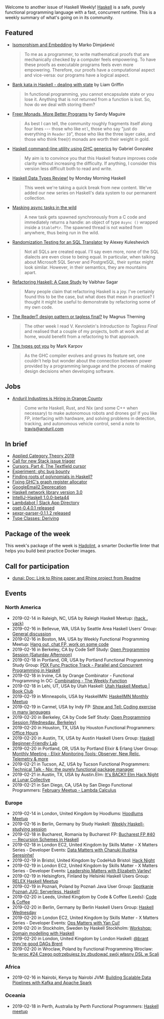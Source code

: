 <!-- 2019-02-14 unpublished -->

Welcome to another issue of Haskell Weekly!
[Haskell](https://www.haskell.org) is a safe, purely functional programming language with a fast, concurrent runtime.
This is a weekly summary of what's going on in its community.

## Featured

-   [Isomorphism and Embedding](https://dimjasevic.net/marko/2019/02/09/isomorphism-and-embedding/) by Marko Dimjašević

    > To me as a programmer, to write mathematical proofs that are mechanically checked by a computer feels empowering. To have these proofs as executable programs feels even more empowering. Therefore, our proofs have a computational aspect and vice-versa: our programs have a logical aspect.

-   [Bank kata in Haskell - dealing with state](https://codurance.com/2019/02/11/bank-kata-in-haskell-state/) by Liam Griffin

    > In functional programming, you cannot encapsulate state or you lose it. Anything that is not returned from a function is lost. So, how do we deal with storing them?

-   [Freer Monads, More Better Programs](https://reasonablypolymorphic.com/blog/freer-monads/) by Sandy Maguire

    > As best I can tell, the community roughly fragments itself along four lines --- those who like `mtl`, those who say "just do everything in `Reader` `IO`", those who like the three layer cake, and those who think free(r) monads are worth their weight in gold.

-   [Haskell command-line utility using GHC generics](http://www.haskellforall.com/2019/02/haskell-command-line-utility-using-ghc.html) by Gabriel Gonzalez

    > My aim is to convince you that this Haskell feature improves code clarity without increasing the difficulty. If anything, I consider this version less difficult both to read and write.

-   [Haskell Data Types Review!](https://mmhaskell.com/blog/2019/2/11/haskell-data-types-review) by Monday Morning Haskell

    > This week we're taking a quick break from new content. We've added our new series on Haskell's data system to our permanent collection.

-   [Masking async tasks in the wild](https://lin-techdet.blogspot.com/2019/02/masking-async-tasks-in-wild.html)

    > A new task gets spawned synchronously from a C code and immediately returns a handle: an object of type `Async ()` wrapped inside a `StablePtr`. The spawned thread is not waited from anywhere, thus being run in the wild.

-   [Randomization Testing for an SQL Translator](https://www.fpcomplete.com/blog/randomization-testing-for-an-sql-translator) by Alexey Kuleshevich

    > Not all SQLs are created equal. I'll say even more, none of the SQL dialects are even close to being equal. In particular, when talking about Microsoft SQL Server and PostgreSQL, their syntax might look similar. However, in their semantics, they are mountains apart.

-   [Refactoring Haskell: A Case Study](https://vaibhavsagar.com/blog/2019/02/12/refactoring-haskell/index.html) by Vaibhav Sagar

    > Many people claim that refactoring Haskell is a joy. I've certainly found this to be the case, but what does that mean in practice? I thought it might be useful to demonstrate by refactoring some of my own code.

-   [The ReaderT design pattern or tagless final?](https://magnus.therning.org/posts/2019-02-02-000-the-readert-design-pattern-or-tagless-final-.html) by Magnus Therning

    > The other week I read V. Kevroletin's *Introduction to Tagless Final* and realised that a couple of my projects, both at work and at home, would benefit from a refactoring to that approach.

-   [The types got you](https://www.tweag.io/posts/2019-02-13-types-got-you.html) by Mark Karpov

    > As the GHC compiler evolves and grows its feature set, one couldn't help but wonder about the connection between power provided by a programming language and the process of making design decisions when developing software.

## Jobs

-   [Anduril Industires is Hiring in Orange County](https://www.anduril.com/)
    > Come write Haskell, Rust, and Nix (and some C++ when necessary) to make autonomous robots and drones go! If you
    > like FP, interfacing with hardware, and solving problems in detection, tracking, and autonomous vehicle control,
    > send a note to <travis@anduril.com>

## In brief

-   [Applied Category Theory 2019](https://johncarlosbaez.wordpress.com/2019/02/07/applied-category-theory-2019-2/)
-   [Call for new Stack issue triager](https://www.snoyman.com/blog/2019/02/call-for-new-issue-triager)
-   [Cursors, Part 4: The Textfield cursor](https://cs-syd.eu/posts/2019-02-14-cursors-textfield)
-   [Experiment: ghc bug bounty](https://np.reddit.com/r/haskell/comments/apavqf/experiment_ghc_bug_bounty/)
-   [Finding roots of polynomials in Haskell?](https://byorgey.wordpress.com/2019/02/13/finding-roots-of-polynomials-in-haskell/)
-   [Fixing GHC's graph register allocator](https://andreaspk.github.io/posts/2019-02-10-Fixing%20the%20the%20graph%20register%20allocator.html)
-   [GoogleEmail2 Deprecation](https://pbrisbin.com/posts/googleemail2_deprecation/)
-   [Haskell network library version 3.0](https://kazu-yamamoto.hatenablog.jp/entry/2019/02/08/162027)
-   [IntelliJ-Haskell 1.0.0-beta44](https://plugins.jetbrains.com/plugin/8258-intellij-haskell)
-   [Lambdabot | Slack App Directory](https://slack.com/apps/ABZ6Y0XM4-lambdabot)
-   [oset-0.4.0.1 released](https://blog.rcook.org/blog/2019/01-oset-0.4.0.1/)
-   [sexpr-parser-0.1.1.2 released](https://blog.rcook.org/blog/2019/02-sexpr-parser-0.1.1.2/)
-   [Type Classes: Deriving](https://typeclasses.com/news/2019-02-deriving-via)

## Package of the week

This week's package of the week is [Hadolint](https://github.com/hadolint/hadolint/tree/475ad73d333dee3d68410ceafb2a936ff2a79ba8),
a smarter Dockerfile linter that helps you build best practice Docker images.

## Call for participation

-   [dunai: Doc: Link to Rhine paper and Rhine project from Readme](https://github.com/ivanperez-keera/dunai/issues/133)

## Events

### North America

- 2019-02-14 in Raleigh, NC, USA by Raleigh Haskell Meetup: [(hack . yack)](https://www.meetup.com/Raleigh-Haskell-Meetup/events/nsfsnqyzdbsb/)
- 2019-02-16 in Bellevue, WA, USA by Seattle Area Haskell Users' Group: [General discussion](https://www.meetup.com/SEAHUG/events/htlvcpyzdbvb/)
- 2019-02-16 in Boston, MA, USA by Weekly Functional Programming Meetup: [Hang out, chat FP, work on some code](https://www.meetup.com/Weekly-Functional-Programming-Meetup/events/vdlnqpyzdbvb/)
- 2019-02-16 in Berkeley, CA by Code Self Study: [Open Programming Session (Saturday Afternoon)](https://www.meetup.com/codeselfstudy/events/dkwpzpyzdbvb/)
- 2019-02-18 in Portland, OR, USA by Portland Functional Programming Study Group: [PDX Func Practice Track - Parallel and Concurrent Programming in Haskell](https://www.meetup.com/Portland-Functional-Programming-Study-Group/events/qjbbjqyzdbxb/)
- 2019-02-18 in Irvine, CA by Orange Combinator - Functional Programming In OC: [Combinating - The Weekly Function](https://www.meetup.com/orange-combinator/events/lxvjrpyzdbxb/)
- 2019-02-18 in Lehi, UT, USA by Utah Haskell: [Utah Haskell Meetup | Book Club](https://www.meetup.com/utah-haskell/events/fmdsrqyzdbxb/)
- 2019-02-19 in Minneapolis, USA by HaskellMN: [HaskellMN Monthly Meetup](https://www.meetup.com/HaskellMN/events/ndtxfpyzdbzb/)
- 2019-02-19 in Carmel, USA by Indy FP: [Show and Tell: Coding exercise in many languages](https://www.meetup.com/Indy-FP/events/258128927/)
- 2019-02-20 in Berkeley, CA by Code Self Study: [Open Programming Session (Wednesday, Berkeley)](https://www.meetup.com/codeselfstudy/events/tzgvnqyzdbbc/)
- 2019-02-20 in Houston, TX, USA by Houston Functional Programmers: [Office Hours](https://www.meetup.com/Houston-Functional-Programmers/events/znbbqqyzdbbc/)
- 2019-02-20 in Austin, TX, USA by Austin Haskell Users Group: [Haskell Beginner-Friendly Lab](https://www.meetup.com/ATX-Haskell/events/brldppyzdbbc/)
- 2019-02-20 in Portland, OR, USA by Portland Elixir & Erlang User Group: [Monthly Meeting - Elixir Monitoring Tools: Observer, New Relic, Telemetry & more](https://www.meetup.com/Portland-Erlang-Elixir-User-Group/events/twrgnqyzdbbc/)
- 2019-02-21 in Tucson, AZ, USA by Tucson Functional Programmers: [Technical Talk - Nix: the purely functional package manager](https://www.meetup.com/Tucson-Functional-Programmers/events/258744172/)
- 2019-02-21 in Austin, TX, USA by Austin.Elm: [It's BACK!! Elm Hack Night at Lunar Collective](https://www.meetup.com/Austin-Elm/events/258506235/)
- 2019-02-21 in San Diego, CA, USA by San Diego Functional Programmers: [February Meetup - Lambda Calculus](https://www.meetup.com/San-Diego-Functional-Programmers/events/258627177/)

### Europe

- 2019-02-14 in London, United Kingdom by Hoodlums: [Hoodlums Meetup](https://www.meetup.com/hoodlums/events/hrbdtnyzdbsb/)
- 2019-02-16 in Berlin, Germany by Study Haskell: [Weekly Haskell-studying session](https://www.meetup.com/Study-Haskell/events/gwtsqqyzdbvb/)
- 2019-02-18 in Bucharest, Romania by Bucharest FP: [Bucharest FP #40 — Recursion Schemes in Haskell](https://www.meetup.com/bucharestfp/events/258696187/)
- 2019-02-18 in London EC2, United Kingdom by Skills Matter - X Matters Series - Developer Events: [Data Matters with Chanuki Illushka Seresinhe!](https://www.meetup.com/skillsmatter/events/258323591/)
- 2019-02-19 in Bristol, United Kingdom by CodeHub Bristol: [Hack Night](https://www.meetup.com/CodeHub-Bristol/events/bpjgrqyzdbzb/)
- 2019-02-19 in London EC2, United Kingdom by Skills Matter - X Matters Series - Developer Events: [Leadership Matters with Elizabeth Varley!](https://www.meetup.com/skillsmatter/events/258494361/)
- 2019-02-19 in Helsingfors, Finland by Helsinki Haskell Users Group: [RELEX Haskell Meetup](https://www.meetup.com/Helsinki-Haskell-Users-Group/events/257983250/)
- 2019-02-19 in Poznań, Poland by Poznań Java User Group: [Spotkanie Poznań JUG: Serverless, Haskell!](https://www.meetup.com/Poznan-Java-User-Group/events/258865119/)
- 2019-02-20 in Leeds, United Kingdom by Code & Coffee (Leeds): [Code & Coffee](https://www.meetup.com/Code-Coffee-Leeds/events/lbrrtlyzdbbc/)
- 2019-02-20 in Berlin, Germany by Berlin Haskell Users Group: [Haskell Wednesday](https://www.meetup.com/berlinhug/events/pvpwqpyzdbbc/)
- 2019-02-20 in London EC2, United Kingdom by Skills Matter - X Matters Series - Developer Events: [Ops Matters with Yan Cui!](https://www.meetup.com/skillsmatter/events/258463958/)
- 2019-02-20 in Stockholm, Sweden by Haskell Stockholm: [Workshop: Domain modelling with Haskell](https://www.meetup.com/Haskell-Stockholm/events/258376342/)
- 2019-02-20 in London, United Kingdom by London Haskell: [@brant they're good DAGs Brent](https://www.meetup.com/London-Haskell/events/258701758/)
- 2019-02-20 in Wroclaw, Poland by Functional Programming Wroclaw: [fp-wroc #24 Czego potrzebujesz by zbudować swój własny DSL w Scali](https://www.meetup.com/Functional-Programming-Wroclaw/events/258449272/)

### Africa

- 2019-02-16 in Nairobi, Kenya by Nairobi JVM: [Building Scalable Data Pipelines with Kafka and Apache Spark](https://www.meetup.com/nairobi-jvm/events/258489469/)

### Oceania

- 2019-02-18 in Perth, Australia by Perth Functional Programmers: [Haskell meetup](https://www.meetup.com/PerthFP/events/xrtkqqyzdbxb/)
